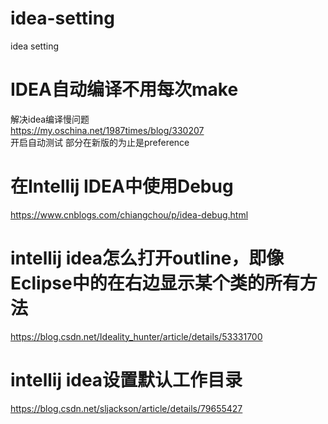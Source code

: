 # idea-setting
idea setting
<br>
# IDEA自动编译不用每次make<br>
解决idea编译慢问题<br>
https://my.oschina.net/1987times/blog/330207<br>
开启自动测试 部分在新版的为止是preference<br>

# 在Intellij IDEA中使用Debug<br>
https://www.cnblogs.com/chiangchou/p/idea-debug.html

# intellij idea怎么打开outline，即像Eclipse中的在右边显示某个类的所有方法
https://blog.csdn.net/Ideality_hunter/article/details/53331700

# intellij idea设置默认工作目录<br>
https://blog.csdn.net/sljackson/article/details/79655427<br>
